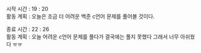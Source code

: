 시작 시간 : 19 : 20  
활동 계획 : 오늘은 조금 더 어려운 백준 c언어 문제를 풀어볼 것이다.  
  
종료 시간 : 22 : 26  
활동 계획 : 오늘 어려운 c언어 문제를 풀다가 결국에는 풀지 못했다 그래서 너무 아쉬웠다 ㅠㅠ  